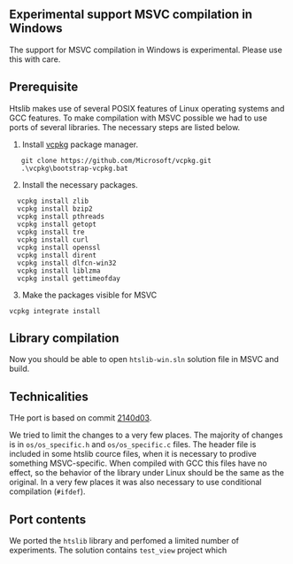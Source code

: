 ## Experimental support MSVC compilation in Windows
The support for MSVC compilation in Windows is experimental.
Please use this with care.

## Prerequisite
Htslib makes use of several POSIX features of Linux operating systems and GCC features. 
To make compilation with MSVC possible we had to use ports of several libraries.
The necessary steps are listed below.

1. Install [vcpkg](https://vcpkg.io/en/index.html) package manager.
```
   git clone https://github.com/Microsoft/vcpkg.git
   .\vcpkg\bootstrap-vcpkg.bat   
```
2. Install the necessary packages.
```
  vcpkg install zlib
  vcpkg install bzip2
  vcpkg install pthreads
  vcpkg install getopt
  vcpkg install tre
  vcpkg install curl
  vcpkg install openssl
  vcpkg install dirent
  vcpkg install dlfcn-win32
  vcpkg install liblzma
  vcpkg install gettimeofday
```
3. Make the packages visible for MSVC
```
vcpkg integrate install
```

## Library compilation
Now you should be able to open `htslib-win.sln` solution file in MSVC and build.

## Technicalities
THe port is based on commit [2140d03](https://github.com/samtools/htslib/commits/2140d03).

We tried to limit the changes to a very few places.
The majority of changes is in `os/os_specific.h` and `os/os_specific.c` files.
The header file is included in some htslib cource files, when it is necessary to prodive something MSVC-specific.
When compiled with GCC this files have no effect, so the behavior of the library under Linux should be the same as the original.
In a very few places it was also necessary to use conditional compilation (`#ifdef`).

## Port contents
We ported the `htslib` library and perfomed a limited number of experiments.
The solution contains `test_view` project which 
